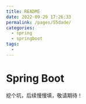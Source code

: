 ```yaml
---
title: README
date: 2022-09-29 17:26:33
permalink: /pages/55dade/
categories:
  - spring
  - springboot
tags:
  - 
---
```

# Spring Boot



挖个坑，后续慢慢填，敬请期待！